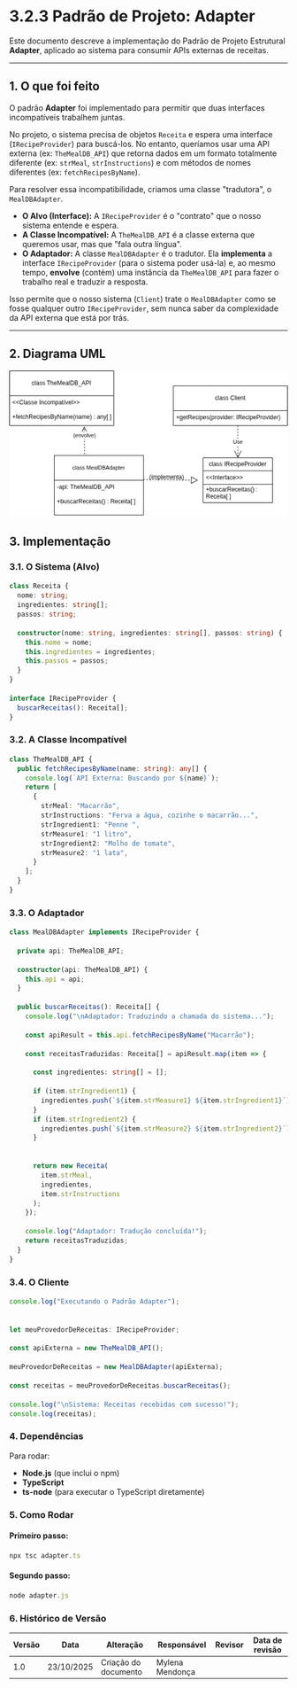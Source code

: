 # 3.2.3 Padrão de Projeto: Adapter

Este documento descreve a implementação do Padrão de Projeto Estrutural **Adapter**, aplicado ao sistema para consumir APIs externas de receitas.

---

## 1. O que foi feito

O padrão **Adapter** foi implementado para permitir que duas interfaces incompatíveis trabalhem juntas.

No projeto, o sistema precisa de objetos `Receita` e espera uma interface (`IRecipeProvider`) para buscá-los. No entanto, queríamos usar uma API externa (ex: `TheMealDB_API`) que retorna dados em um formato totalmente diferente (ex: `strMeal`, `strInstructions`) e com métodos de nomes diferentes (ex: `fetchRecipesByName`).

Para resolver essa incompatibilidade, criamos uma classe "tradutora", o `MealDBAdapter`.

- **O Alvo (Interface):** A `IRecipeProvider` é o "contrato" que o nosso sistema entende e espera.
- **A Classe Incompatível:** A `TheMealDB_API` é a classe externa que queremos usar, mas que "fala outra língua".
- **O Adaptador:** A classe `MealDBAdapter` é o tradutor. Ela **implementa** a interface `IRecipeProvider` (para o sistema poder usá-la) e, ao mesmo tempo, **envolve** (contém) uma instância da `TheMealDB_API` para fazer o trabalho real e traduzir a resposta.

Isso permite que o nosso sistema (`Client`) trate o `MealDBAdapter` como se fosse qualquer outro `IRecipeProvider`, sem nunca saber da complexidade da API externa que está por trás.

---

## 2. Diagrama UML

![Diagrama de Classes UML do Padrão Strategy](../assets/diagrama.png)

## 3. Implementação

### 3.1. O Sistema (Alvo)
```ts
class Receita {
  nome: string;
  ingredientes: string[];
  passos: string;

  constructor(nome: string, ingredientes: string[], passos: string) {
    this.nome = nome;
    this.ingredientes = ingredientes;
    this.passos = passos;
  }
}

interface IRecipeProvider {
  buscarReceitas(): Receita[];
}
```

### 3.2. A Classe Incompatível
```ts
class TheMealDB_API {
  public fetchRecipesByName(name: string): any[] {
    console.log(`API Externa: Buscando por ${name}`);
    return [
      {
        strMeal: "Macarrão",
        strInstructions: "Ferva a água, cozinhe o macarrão...",
        strIngredient1: "Penne ",
        strMeasure1: "1 litro",
        strIngredient2: "Molho de tomate",
        strMeasure2: "1 lata",
      }
    ];
  }
}
```

### 3.3. O Adaptador
```ts
class MealDBAdapter implements IRecipeProvider {

  private api: TheMealDB_API;

  constructor(api: TheMealDB_API) {
    this.api = api;
  }

  public buscarReceitas(): Receita[] {
    console.log("\nAdaptador: Traduzindo a chamada do sistema...");
   
    const apiResult = this.api.fetchRecipesByName("Macarrão");

    const receitasTraduzidas: Receita[] = apiResult.map(item => {
      
      const ingredientes: string[] = [];
    
      if (item.strIngredient1) {
        ingredientes.push(`${item.strMeasure1} ${item.strIngredient1}`);
      }
      if (item.strIngredient2) {
        ingredientes.push(`${item.strMeasure2} ${item.strIngredient2}`);
      }

      
      return new Receita(
        item.strMeal,     
        ingredientes,
        item.strInstructions 
      );
    });

    console.log("Adaptador: Tradução concluída!");
    return receitasTraduzidas;
  }
}
```

### 3.4. O Cliente
```ts
console.log("Executando o Padrão Adapter");


let meuProvedorDeReceitas: IRecipeProvider;

const apiExterna = new TheMealDB_API();

meuProvedorDeReceitas = new MealDBAdapter(apiExterna);

const receitas = meuProvedorDeReceitas.buscarReceitas();

console.log("\nSistema: Receitas recebidas com sucesso!");
console.log(receitas);
```

### 4. Dependências

Para rodar:

- **Node.js** (que inclui o npm)
- **TypeScript**
- **ts-node** (para executar o TypeScript diretamente)


### 5. Como Rodar

#### Primeiro passo:
```ts
npx tsc adapter.ts
```
#### Segundo passo:
```ts
node adapter.js
```

### 6. Histórico de Versão


| Versão | Data | Alteração | Responsável | Revisor | Data de revisão |
| ------ | ---- | --------- | ----------- | ------- | --------------- |
| 1.0    | 23/10/2025 | Criação do documento |  Mylena Mendonça| | |
